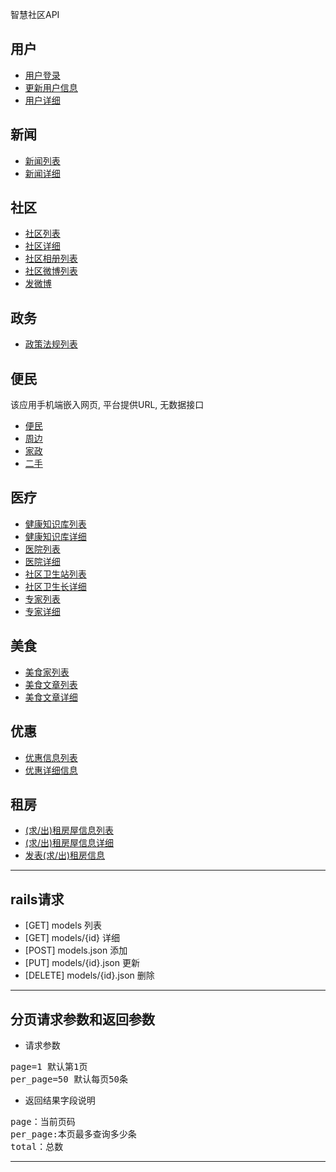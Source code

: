 智慧社区API
## 用户
* [用户登录](/jinwanlin/wisdom-api/blob/master/users/login.md)
* [更新用户信息](/jinwanlin/wisdom-api/blob/master/users/update.md "用于修改用户所在社区") 
* [用户详细](/jinwanlin/wisdom-api/blob/master/users/show.md)

## 新闻
* [新闻列表](/jinwanlin/wisdom-api/blob/master/news/index.md)
* [新闻详细](/jinwanlin/wisdom-api/blob/master/news/show.md)

## 社区
* [社区列表](/jinwanlin/wisdom-api/blob/master/communities/index.md)
* [社区详细](/jinwanlin/wisdom-api/blob/master/communities/show.md)
* [社区相册列表](/jinwanlin/wisdom-api/blob/master/notes/photos.md)
* [社区微博列表](/jinwanlin/wisdom-api/blob/master/notes/index.md)
* [发微博](/jinwanlin/wisdom-api/blob/master/notes/create.md)

## 政务
* [政策法规列表](/jinwanlin/wisdom-api/blob/master/knowledges/index.md)

## 便民
  该应用手机端嵌入网页, 平台提供URL, 无数据接口
* [便民](http://61.128.122.51/hotline.mobile)
* [周边](http://61.128.122.51/merchants.mobile)
* [家政](http://61.128.122.51/houses.mobile)
* [二手](http://61.128.122.51/seconds.mobile)

## 医疗
* [健康知识库列表](/jinwanlin/wisdom-api/blob/master/repositories/index.md)
* [健康知识库详细](/jinwanlin/wisdom-api/blob/master/repositories/show.md)
* [医院列表](/jinwanlin/wisdom-api/blob/master/hospitals/index.md)
* [医院详细](/jinwanlin/wisdom-api/blob/master/hospitals/show.md)
* [社区卫生站列表](/jinwanlin/wisdom-api/blob/master/community_health_stations/index.md)
* [社区卫生长详细](/jinwanlin/wisdom-api/blob/master/community_health_stations/show.md)
* [专家列表](/jinwanlin/wisdom-api/blob/master/doctors/index.md)
* [专家详细](/jinwanlin/wisdom-api/blob/master/doctors/show.md)

## 美食
* [美食家列表](/jinwanlin/wisdom-api/blob/master/authors/index.md)
* [美食文章列表](/jinwanlin/wisdom-api/blob/master/articles/index.md)
* [美食文章详细](/jinwanlin/wisdom-api/blob/master/articles/show.md)

## 优惠
* [优惠信息列表](/jinwanlin/wisdom-api/blob/master/coupons/index.md)
* [优惠详细信息](/jinwanlin/wisdom-api/blob/master/coupons/show.md)

## 租房
* [(求/出)租房屋信息列表](/jinwanlin/wisdom-api/blob/master/rents/index.md)
* [(求/出)租房屋信息详细](/jinwanlin/wisdom-api/blob/master/rents/show.md)
* [发表(求/出)租房信息](/jinwanlin/wisdom-api/blob/master/rents/create.md)

------------------------
## rails请求
* [GET]  	models			列表
* [GET]		models/{id} 		详细
* [POST]	models.json		添加
* [PUT]		models/{id}.json	更新
* [DELETE]	models/{id}.json	删除

-------------------------
## 分页请求参数和返回参数
* 请求参数
<pre>
page=1 默认第1页  
per_page=50 默认每页50条
</pre>


* 返回结果字段说明
<pre>
page：当前页码  
per_page:本页最多查询多少条  
total：总数
</pre>
---------------------------------------



